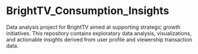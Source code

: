 # BrightTV_Consumption_Insights
Data analysis project for BrightTV aimed at supporting strategic growth initiatives. This repository contains exploratory data analysis, visualizations, and actionable insights derived from user profile and viewership transaction data. 
